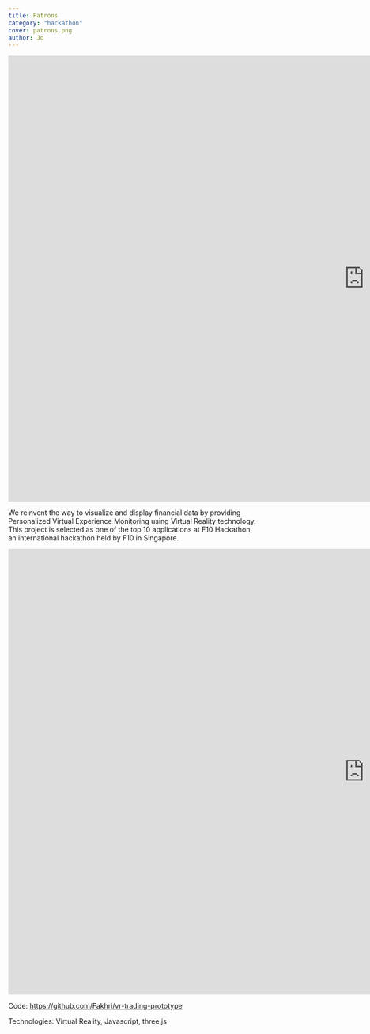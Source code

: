 ```yaml
---
title: Patrons
category: "hackathon"
cover: patrons.png
author: Jo
---
```


<iframe width="1440" height="900" src="https://www.youtube.com/embed/84FZXeXRwjw" frameborder="0" allow="accelerometer;
 encrypted-media; gyroscope; picture-in-picture" allowfullscreen></iframe>

We reinvent the way to visualize and display financial data 
by providing Personalized Virtual Experience Monitoring 
using Virtual Reality technology. This project is selected as 
one of the top 10 applications at F10 Hackathon, 
an international hackathon held by F10 in Singapore.


<iframe width="1440" height="900" src="https://www.youtube.com/embed/vOcFd6KMgco" frameborder="0" allow="accelerometer;
 encrypted-media; gyroscope; picture-in-picture" allowfullscreen></iframe>

Code: https://github.com/Fakhri/vr-trading-prototype

Technologies: Virtual Reality, Javascript, three.js
